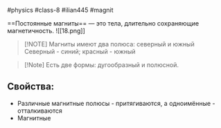 #physics  #class-8  #ilian445  #magnit

==Постоянные магниты== — это тела, длительно сохраняющие магнетичность.
![[18.png]]
>[!NOTE] Магниты имеют два полюса: северный и южный
>Северный - синий; красный - южный

>[!Note] Есть две формы: дугообразный и полюсной.

## Свойства:
- Различные магнитные полюсы - притягиваются, а одноимённые - отталкиваются
- Магнитные